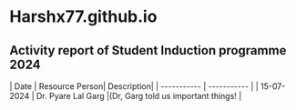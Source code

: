 # Harshx77.github.io
## Activity report of Student Induction programme 2024 

| Date | Resource Person| Description|
| ----------- | ----------- |
| 15-07-2024 | Dr. Pyare Lal Garg |(Dr, Garg told us important things! |
